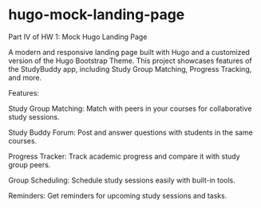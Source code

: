 # hugo-mock-landing-page
Part IV of HW 1: Mock Hugo Landing Page

A modern and responsive landing page built with Hugo and a customized version of the Hugo Bootstrap Theme. This project showcases features of the StudyBuddy app, including Study Group Matching, Progress Tracking, and more.

Features:

Study Group Matching: Match with peers in your courses for collaborative study sessions.

Study Buddy Forum: Post and answer questions with students in the same courses.

Progress Tracker: Track academic progress and compare it with study group peers.

Group Scheduling: Schedule study sessions easily with built-in tools.

Reminders: Get reminders for upcoming study sessions and tasks.

